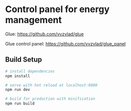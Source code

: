 # Control panel for energy management

Glue: https://github.com/vvzvlad/glue

Glue control panel: https://github.com/vvzvlad/glue_panel

## Build Setup

``` bash
# install dependencies
npm install

# serve with hot reload at localhost:8080
npm run dev

# build for production with minification
npm run build
```
